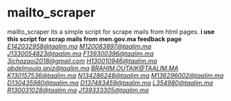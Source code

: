 # mailto_scraper
mailto_scraper its a simple script for scrape mails from html pages.
**i use this script for scrap mails from men.gov.ma feedback page**
*E142032958@taalim.ma
M120083897@taalim.ma
J1330054823@taalim.ma
F139300396@taalim.ma
3ichazaoi2018@gmail.com
H130010946@taalim.ma
abdelmoula.aniz@taalim.ma
BRAHIM.OUTAIK@TAALIM.MA
K130157536@taalim.ma
N134286248@taalim.ma
M136296002@taalim.ma
D130435980@taalim.ma
D137483459@taalim.ma
L354980@taalim.ma
R130031028@taalim.ma
J139333305@taalim.ma*
